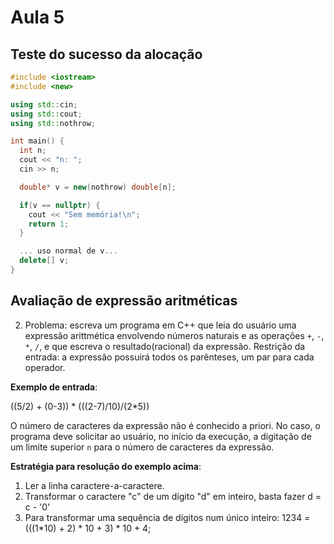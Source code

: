 # Aula 5

## Teste do sucesso da alocação

```cpp
#include <iostream>
#include <new>

using std::cin;
using std::cout;
using std::nothrow;

int main() {
  int n;
  cout << "n: ";
  cin >> n;

  double* v = new(nothrow) double[n];

  if(v == nullptr) {
    cout << "Sem memória!\n";
    return 1;
  }

  ... uso normal de v...
  delete[] v;
}
```

## Avaliação de expressão aritméticas

2. Problema: escreva um programa em C++ que leia do usuário uma expressão arittmética envolvendo números naturais e as operações `+`, `-`, `*`, `/`, e que escreva o resultado(racional) da expressão. Restrição da entrada: a expressão possuirá todos os parênteses, um par para cada operador.

**Exemplo de entrada**:

((5/2) + (0-3)) * (((2-7)/10)/(2*5))

O número de caracteres da expressão não é conhecido a priori. No caso, o programa deve solicitar ao usuário, no início da execução, a digitação de um limite superior `n` para o número de caracteres da expressão.

**Estratégia para resolução do exemplo acima**:

1. Ler a linha caractere-a-caractere.
2. Transformar o caractere "c" de um dígito "d" em inteiro, basta fazer d = c - '0'
3. Para transformar uma sequência de dígitos num único inteiro: 1234 = (((1*10) + 2) * 10 + 3) * 10 + 4;
